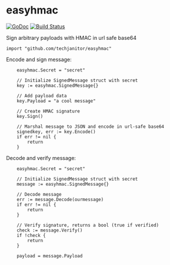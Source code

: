 # easyhmac
[![GoDoc](http://img.shields.io/badge/go-documentation-brightgreen.svg?style=flat-square)](https://godoc.org/github.com/techjanitor/easyhmac)
[![Build Status](https://travis-ci.org/techjanitor/easyhmac.svg)](https://travis-ci.org/techjanitor/easyhmac)

Sign arbitrary payloads with HMAC in url safe base64

```
import "github.com/techjanitor/easyhmac"
```

 Encode and sign message:
```
	easyhmac.Secret = "secret"

	// Initialize SignedMessage struct with secret
	key := easyhmac.SignedMessage{}

	// Add payload data
	key.Payload = "a cool message"
	
	// Create HMAC signature
	key.Sign()
	
	// Marshal message to JSON and encode in url-safe base64
	signedkey, err := key.Encode()
	if err != nil {
		return
	}

```

Decode and verify message:

```
	easyhmac.Secret = "secret"

	// Initialize SignedMessage struct with secret
	message := easyhmac.SignedMessage{}

	// Decode message
	err := message.Decode(ourmessage)
	if err != nil {
		return
	}

	// Verify signature, returns a bool (true if verified)
	check := message.Verify()
	if !check {
		return
	}
	
	payload = message.Payload
```
